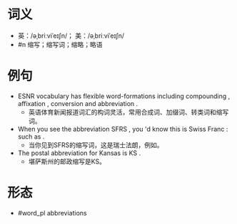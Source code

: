 # 词义
- 英：/əˌbriːviˈeɪʃn/； 美：/əˌbriːviˈeɪʃn/
- #n 缩写；缩写词；缩略；略语
# 例句
- ESNR vocabulary has flexible word-formations including compounding , affixation , conversion and abbreviation .
	- 英语体育新闻报道词汇的构词灵活，常用合成词、加缀词、转类词和缩写词。
- When you see the abbreviation SFRS , you 'd know this is Swiss Franc : such as .
	- 当你见到SFRS的缩写词，这是瑞士法朗，例如。
- The postal abbreviation for Kansas is KS .
	- 堪萨斯州的邮政缩写是KS。
# 形态
- #word_pl abbreviations
